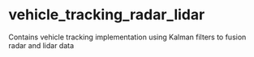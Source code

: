 # vehicle_tracking_radar_lidar
Contains vehicle tracking implementation using Kalman filters to fusion radar and lidar data
